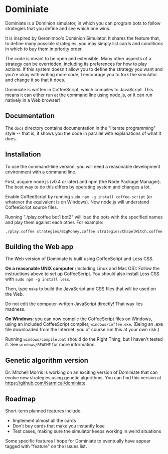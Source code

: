 Dominiate
=========

Dominiate is a Dominion simulator, in which you can program bots to follow
strategies that you define and see which one wins.

It is inspired by Geronimoo's Dominion Simulator. It shares the feature that,
to define many possible strategies, you may simply list cards and conditions in
which to buy them in priority order.

The code is meant to be open and extensible. Many other aspects of a strategy
can be overridden, including its preferences for how to play actions. If this
system doesn't allow you to define the strategy you want and you're okay with
writing more code, I encourage you to fork the simulator and change it so that
it does.

Dominiate is written in CoffeeScript, which compiles to JavaScript. This means
it can either run at the command line using node.js, or it can run natively
in a Web browser!

Documentation
-------------
The `docs` directory contains documentation in the "literate programming" style
-- that is, it shows you the code in parallel with explanations of what it
does.

Installation
------------
To use the command-line version, you will need a reasonable development
environment with a command line.

First, acquire node.js (v0.4 or later) and npm (the Node Package Manager).  The
best way to do this differs by operating system and changes a lot.

Enable CoffeeScript by running `sudo npm -g install coffee-script` (or whatever
the equivalent is on Windows). Now node.js will understand CoffeeScript source
files.

Running "./play.coffee bot1 bot2" will load the bots with the
specified names and play them against each other. For example:

    ./play.coffee strategies/BigMoney.coffee strategies/ChapelWitch.coffee

Building the Web app
--------------------
The Web version of Dominiate is built using CoffeeScript and Less CSS.

**On a reasonable UNIX computer** (including Linux and Mac OS):
Follow the instructions above to set up CoffeeScript. You should also install
Less CSS with `sudo npm -g install less`.

Then, type `make` to build the JavaScript and CSS files that will be used
on the Web.

Do not edit the computer-written JavaScript directly! That way lies madness.

**On Windows**: you can now compile the CoffeeScript files on Windows, using an
included CoffeeScript compiler, `windows/coffee.exe`. (Being an .exe file
downloaded from the Internet, you of course run this at your own risk.)

Running `windows/compile.bat` should do the Right Thing, but I haven't tested
it. See `windows/README` for more information.

Genetic algorithm version
-------------------------
Dr. Mitchell Morris is working on an exciting version of Dominiate that can evolve
new strategies using genetic algorithms. You can find this version at
https://github.com/Narmical/dominiate.

Roadmap
-------
Short-term planned features include:

- Implement almost all the cards
- Don't buy cards that make you instantly lose
- Test cases, making sure the simulator keeps working in weird situations

Some specific features I hope for Dominiate to eventually have appear tagged
with "feature" on the Issues list.
